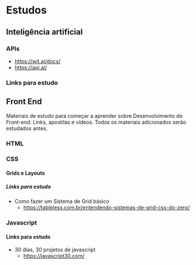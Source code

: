 # Estudos

## Inteligência artificial

### APIs
- https://wit.ai/docs/
- https://api.ai/

### Links para estudo

## Front End

Materiais de estudo para começar a aprender sobre Desenvolvimento de Front-end.
Links, apostilas e vídeos.
Todos os materiais adicionados serão estudados antes.

### HTML
### CSS
#### Grids e Layouts
##### Links para estudo

- Como fazer um Sistema de Grid básico
  - https://tableless.com.br/entendendo-sistemas-de-grid-css-do-zero/
  
  
  
### Javascript
#### Links para estudo

- 30 dias, 30 projetos de javascript
  - https://javascript30.com/
